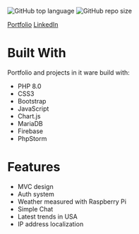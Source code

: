 ![GitHub top language](https://img.shields.io/github/languages/top/xederro/portfolio)
![GitHub repo size](https://img.shields.io/github/repo-size/xederro/portfolio)

[Portfolio](https://dawid.j.pl/ "dawid.j.pl") 
[LinkedIn](https://www.linkedin.com/in/dawidjablonski/ "LinkedIn")

# Built With
Portfolio and projects in it ware build with:

   - PHP 8.0
   - CSS3
   - Bootstrap
   - JavaScript
   - Chart.js
   - MariaDB 
   - Firebase
   - PhpStorm

# Features

   - MVC design
   - Auth system
   - Weather measured with Raspberry Pi
   - Simple Chat
   - Latest trends in USA
   - IP address localization